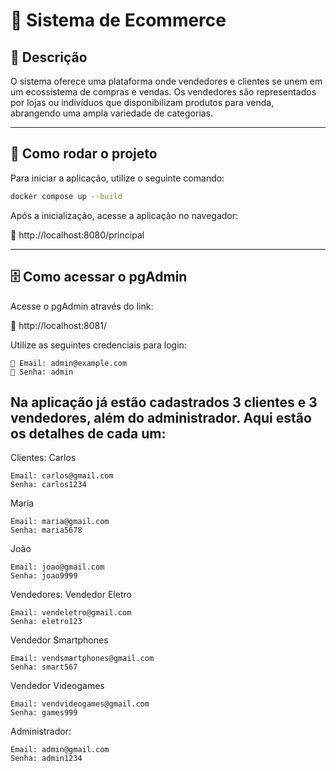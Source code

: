 # 🛒 Sistema de Ecommerce

## 📌 Descrição
O sistema oferece uma plataforma onde vendedores e clientes se unem em um ecossistema de compras e vendas. Os vendedores são representados por lojas ou indivíduos que disponibilizam produtos para venda, abrangendo uma ampla variedade de categorias.

---

## 🚀 Como rodar o projeto

Para iniciar a aplicação, utilize o seguinte comando:

```sh
docker compose up --build
```
Após a inicialização, acesse a aplicação no navegador: 

🔗 http://localhost:8080/principal

---

## 🗄️ Como acessar o pgAdmin
Acesse o pgAdmin através do link:

🔗 http://localhost:8081/

Utilize as seguintes credenciais para login:

```plaintext
📧 Email: admin@example.com
🔑 Senha: admin
```

## Na aplicação já estão cadastrados 3 clientes e 3 vendedores, além do administrador. Aqui estão os detalhes de cada um:

Clientes:
Carlos
```plaintext
Email: carlos@gmail.com
Senha: carlos1234
```
Maria
```plaintext
Email: maria@gmail.com
Senha: maria5678
```
João
```plaintext
Email: joao@gmail.com
Senha: joao9999
```
Vendedores:
Vendedor Eletro
```plaintext
Email: vendeletro@gmail.com
Senha: eletro123
```
Vendedor Smartphones
```plaintext
Email: vendsmartphones@gmail.com
Senha: smart567
```
Vendedor Videogames
```plaintext
Email: vendvideogames@gmail.com
Senha: games999
```
Administrador:
```plaintext
Email: admin@gmail.com
Senha: admin1234
```
